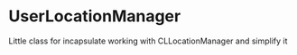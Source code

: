 UserLocationManager
===================

Little class for incapsulate working with CLLocationManager and simplify it
